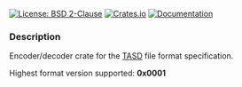 [![License: BSD 2-Clause](https://img.shields.io/badge/License-BSD%202--Clause-blue?style=flat-square)](LICENSE)
[![Crates.io](https://img.shields.io/crates/v/tasd?style=flat-square)](https://crates.io/crates/tasd)
[![Documentation](https://img.shields.io/docsrs/tasd?style=flat-square)](https://docs.rs/tasd)
### Description
Encoder/decoder crate for the [TASD](https://github.com/ViGrey/TASD-File-Format) file format specification.

Highest format version supported: **0x0001**